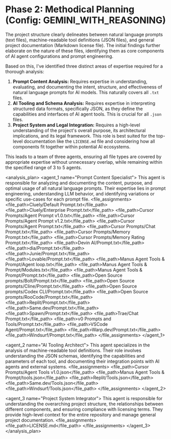 # Phase 2: Methodical Planning (Config: GEMINI_WITH_REASONING)

<reasoning>
The project structure clearly delineates between natural language prompts (text files), machine-readable tool definitions (JSON files), and general project documentation (Markdown license file). The initial findings further elaborate on the nature of these files, identifying them as core components of AI agent configurations and prompt engineering.

Based on this, I've identified three distinct areas of expertise required for a thorough analysis:

1.  **Prompt Content Analysis:** Requires expertise in understanding, evaluating, and documenting the intent, structure, and effectiveness of natural language prompts for AI models. This naturally covers all `.txt` files.
2.  **AI Tooling and Schema Analysis:** Requires expertise in interpreting structured data formats, specifically JSON, as they define the capabilities and interfaces of AI agent tools. This is crucial for all `.json` files.
3.  **Project System and Legal Integration:** Requires a high-level understanding of the project's overall purpose, its architectural implications, and its legal framework. This role is best suited for the top-level documentation like the `LICENSE.md` file and considering how all components fit together within potential AI ecosystems.

This leads to a team of three agents, ensuring all file types are covered by appropriate expertise without unnecessary overlap, while remaining within the specified range of 3 to 5 agents.
</reasoning>

<analysis_plan>
<agent_1 name="Prompt Content Specialist">
<description>This agent is responsible for analyzing and documenting the content, purpose, and optimal usage of all natural language prompts. Their expertise lies in prompt engineering, understanding LLM behavior, and identifying variations or specific use-cases for each prompt file.</description>
<file_assignments>
<file_path>Cluely/Default Prompt.txt</file_path>
<file_path>Cluely/Enterprise Prompt.txt</file_path>
<file_path>Cursor Prompts/Agent Prompt v1.0.txt</file_path>
<file_path>Cursor Prompts/Agent Prompt v1.2.txt</file_path>
<file_path>Cursor Prompts/Agent Prompt.txt</file_path>
<file_path>Cursor Prompts/Chat Prompt.txt</file_path>
<file_path>Cursor Prompts/Memory Prompt.txt</file_path>
<file_path>Cursor Prompts/Memory Rating Prompt.txt</file_path>
<file_path>Devin AI/Prompt.txt</file_path>
<file_path>dia/Prompt.txt</file_path>
<file_path>Junie/Prompt.txt</file_path>
<file_path>Lovable/Prompt.txt</file_path>
<file_path>Manus Agent Tools & Prompt/Agent loop.txt</file_path>
<file_path>Manus Agent Tools & Prompt/Modules.txt</file_path>
<file_path>Manus Agent Tools & Prompt/Prompt.txt</file_path>
<file_path>Open Source prompts/Bolt/Prompt.txt</file_path>
<file_path>Open Source prompts/Cline/Prompt.txt</file_path>
<file_path>Open Source prompts/Codex CLI/Prompt.txt</file_path>
<file_path>Open Source prompts/RooCode/Prompt.txt</file_path>
<file_path>Replit/Prompt.txt</file_path>
<file_path>Same.dev/Prompt.txt</file_path>
<file_path>Spawn/Prompt.txt</file_path>
<file_path>Trae/Chat Prompt.txt</file_path>
<file_path>v0 Prompts and Tools/Prompt.txt</file_path>
<file_path>VSCode Agent/Prompt.txt</file_path>
<file_path>Warp.dev/Prompt.txt</file_path>
<file_path>Windsurf/Prompt.txt</file_path>
</file_assignments>
</agent_1>

<agent_2 name="AI Tooling Architect">
<description>This agent specializes in the analysis of machine-readable tool definitions. Their role involves understanding the JSON schemas, identifying the capabilities and parameters of each tool, and documenting their integration points with AI agents and external systems.</description>
<file_assignments>
<file_path>Cursor Prompts/Agent Tools v1.0.json</file_path>
<file_path>Manus Agent Tools & Prompt/tools.json</file_path>
<file_path>Replit/Tools.json</file_path>
<file_path>Same.dev/Tools.json</file_path>
<file_path>Windsurf/Tools.json</file_path>
</file_assignments>
</agent_2>

<agent_3 name="Project System Integrator">
<description>This agent is responsible for understanding the overarching project structure, the relationships between different components, and ensuring compliance with licensing terms. They provide high-level context for the entire repository and manage general project documentation.</description>
<file_assignments>
<file_path>LICENSE.md</file_path>
</file_assignments>
</agent_3>
</analysis_plan>